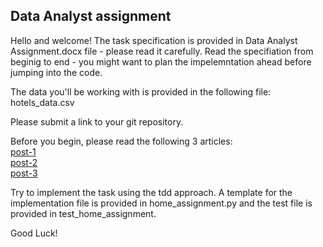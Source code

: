 ## Data Analyst assignment

Hello and welcome!
The task specification is provided in Data Analyst Assignment.docx file - please read it carefully.
Read the specifiation from beginig to end - you might want to plan the impelemntation ahead before jumping into the code.


The data you'll be working with is provided in the following file: hotels_data.csv

Please submit a link to your git repository.


Before you begin, please read the following 3 articles: \
[post-1](https://medium.com/@johncol/test-driven-development-and-angular-9110d62ce7ec) \
[post-2](https://hackernoon.com/what-is-so-wrong-with-tdd-aa60112aadd0) \
[post-3](https://www.agilealliance.org/glossary/tdd#q=~(infinite~false~filters~(postType~(~'page~'post~'aa_book~'aa_event_session~'aa_experience_report~'aa_glossary~'aa_research_paper~'aa_video)~tags~(~'tdd))~searchTerm~'~sort~false~sortDirection~'asc~page~1))


Try to implement the task using the tdd approach.
A template for the implementation file is provided in home_assignment.py
and the test file is provided in test_home_assignment.

Good Luck!

